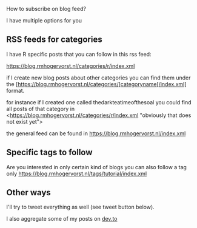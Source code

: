 How to subscribe on blog feed?

I have multiple options for you

## RSS feeds for categories
I have R specific posts that you can follow in this rss feed:

<https://blog.rmhogervorst.nl/categories/r/index.xml>

if I create new blog posts about other categories you can find them under the 
[https://blog.rmhogervorst.nl/categories/]categoryname[/index.xml] format.

for instance if I created one called thedarkteatimeofthesoal you could find all posts
of that category in <https://blog.rmhogervorst.nl/categories/r/index.xml "obviously that does not exist yet">

the general feed can be found in <https://blog.rmhogervorst.nl/index.xml>

## Specific tags to follow 
Are you interested in only certain kind of blogs you can also follow a tag only
<https://blog.rmhogervorst.nl/tags/tutorial/index.xml> 


## Other ways
I'll try to tweet everything as well (see tweet button below).

I also aggregate some of my posts on [dev.to](https://dev.to "a great platform for developers") 


